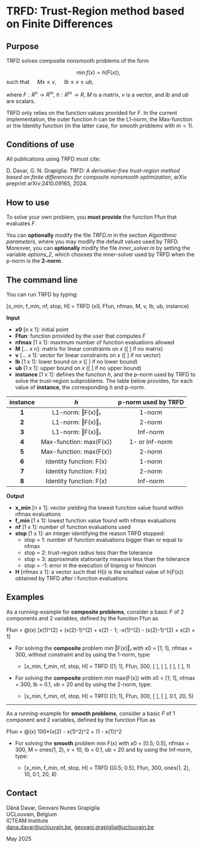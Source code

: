 # TRFD: Trust-Region method based on Finite Differences
## Purpose

TRFD solves composite nonsmooth problems of the form

$$\min f(x)=h(F(x)), \quad$$ such that $\quad Mx \leq v,$ $\quad lb \leq x \leq ub$,

where $F:R^n \to R^m$, $h:R^m \to R$, $M$ is a matrix, $v$ is a vector, and $lb$ and $ub$ are scalars.

TRFD only relies on the function values provided for $F$. In the current implementation, the outer function $h$ can be the L1-norm, the Max-function or the Identity function (in the latter case, for smooth problems with $m=1$).

## Conditions of use

All publications using TRFD must cite:

D. Davar, G. N. Grapiglia: _TRFD: A derivative-free trust-region method based on finite differences for composite nonsmooth optimization_, arXiv preprint arXiv:2410.09165, 2024.

## How to use

To solve your own problem, you **must provide** the function Ffun that evaluates $F$.

You can **optionally** modify the file _TRFD.m_ in the section _Algorithmic parameters_, where you may modify the default values used by TRFD. Moreover, you can **optionally** modify the file _inner_solver.m_ by setting the variable _options_2_, which chooses the inner-solver used by TRFD when the p-norm is the **2-norm**.

## The command line 
 
You can run TRFD by typing:

[x_min, f_min, nf, stop, H] = TRFD (x0, Ffun, nfmax, M, v, lb, ub, instance)

**Input**

- **x0** [n x 1]: initial point
- **Ffun**: function provided by the user that computes $F$
- **nfmax** [1 x 1]: maximum number of function evaluations allowed
- **M** [... x n]: matrix for linear constraints on $x$ ([ ] if no matrix)
- **v** [... x 1]: vector for linear constraints on $x$ ([ ] if no vector)
- **lb** [1 x 1]: lower bound on $x$ ([ ] if no lower bound)
- **ub** [1 x 1]: upper bound on $x$ ([ ] if no upper bound)
- **instance** [1 x 1]: defines the function $h$, and the p-norm used by TRFD to solve the trust-region subproblems. The table below provides, for each value of **instance**, the corresponding $h$ and p-norm.

| instance | $h$ | p-norm used by TRFD|
|:----------:|:----------:|:----------:|
| **1** | L1-norm: ‖F(x)‖₁ | 1-norm |
| **2** | L1-norm: ‖F(x)‖₁ | 2-norm |
| **3** | L1-norm: ‖F(x)‖₁ | Inf-norm |
| **4** | Max-function: max(F(x)) | 1- or Inf-norm |
| **5** | Max-function: max(F(x)) | 2-norm |
| **6** | Identity function: F(x) | 1-norm |
| **7** | Identity function: F(x) | 2-norm |
| **8** | Identity function: F(x) | Inf-norm |

**Output**

- **x_min** [n x 1]: vector yielding the lowest function value found within nfmax evaluations
- **f_min** [1 x 1]: lowest function value found with nfmax evaluations
- **nf** [1 x 1]: number of function evaluations used
- **stop** [1 x 1]: an integer identifying the reason TRFD stopped:
  - stop = 1: number of function evaluations bigger than or equal to nfmax
  - stop = 2: trust-region radius less than the tolerance
  - stop = 3: approximate stationarity measure less than the tolerance
  - stop = -1: error in the execution of linprog or fmincon
- **H** [nfmax x 1]: a vector such that H(i) is the smallest value of $h(F(x))$ obtained by TRFD after i function evaluations

## Examples

As a running-example for **composite problems**, consider a basic $F$ of 2 components and 2 variables, defined by the function Ffun as

Ffun = @(x) [x(1)^(2) + (x(2)-1)^(2) + x(2) - 1; -x(1)^(2) - (x(2)-1)^(2) + x(2) + 1]

- For solving the **composite** problem min ‖F(x)‖₁ with x0 = [1; 1], nfmax = 300, without constraint and by using the 1-norm, type:

  - [x_min, f_min, nf, stop, H] = TRFD ([1; 1], Ffun, 300, [ ], [ ], [ ], [ ], 1)

- For solving the **composite** problem min max(F(x)) with x0 = [1; 1], nfmax = 300, lb = 0.1, ub = 20 and by using the 2-norm, type:

  - [x_min, f_min, nf, stop, H] = TRFD ([1; 1], Ffun, 300, [ ], [ ], 0.1, 20, 5)

---

As a running-example for **smooth problems**, consider a basic $F$ of 1 component and 2 variables, defined by the function Ffun as

Ffun = @(x) 100*(x(2) - x(1)^2)^2 + (1 - x(1))^2

- For solving the **smooth** problem min F(x) with x0 = [0.5; 0.5], nfmax = 300, M = ones(1, 2), v = 10, lb = 0.1, ub = 20 and by using the Inf-norm, type:

  - [x_min, f_min, nf, stop, H] = TRFD ([0.5; 0.5], Ffun, 300, ones(1, 2), 10, 0.1, 20, 8)

## Contact

Dânâ Davar,  Geovani Nunes Grapiglia <br>
UCLouvain, Belgium <br>
ICTEAM Institute <br>
dana.davar@uclouvain.be, geovani.grapiglia@uclouvain.be <br>

May 2025
